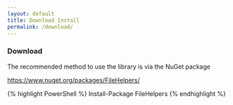 ```yaml
---
layout: default
title: Download Install
permalink: /download/
---
```


### Download

The recommended method to use the library is via the NuGet package

https://www.nuget.org/packages/FileHelpers/

{% highlight PowerShell %}
Install-Package FileHelpers
{% endhighlight %} 

